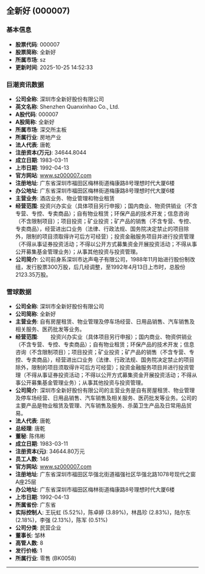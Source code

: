 ## 全新好 (000007)

### 基本信息

- **股票代码**: 000007
- **股票简称**: 全新好
- **所属市场**: sz
- **更新时间**: 2025-10-25 14:52:33

### 巨潮资讯数据

- **公司全称**: 深圳市全新好股份有限公司
- **英文名称**: Shenzhen Quanxinhao Co., Ltd.
- **A股代码**: 000007
- **A股简称**: 全新好
- **所属市场**: 深交所主板
- **所属行业**: 房地产业
- **法人代表**: 唐乾
- **注册资本(万元)**: 34644.8044
- **成立日期**: 1983-03-11
- **上市日期**: 1992-04-13
- **官方网站**: www.sz000007.com
- **注册地址**: 广东省深圳市福田区梅林街道梅康路8号理想时代大厦6楼
- **办公地址**: 广东省深圳市福田区梅林街道梅康路8号理想时代大厦6楼
- **主营业务**: 酒店业务、物业管理和物业租赁
- **经营范围**: 投资兴办实业（具体项目另行申报）；国内商业、物资供销业（不含专营、专控、专卖商品）；自有物业租赁；环保产品的技术开发；信息咨询（不含限制项目）；项目投资；矿业投资；矿产品的销售（不含专营、专控、专卖商品），经营进出口业务（法律、行政法规、国务院决定禁止的项目除外，限制的项目须取得许可后方可经营）；投资金融服务项目并进行投资管理（不得从事证券投资活动；不得以公开方式募集资金开展投资活动；不得从事公开募集基金管理业务）；从事其他投资与投资管理。
- **公司简介**: 公司前身系深圳市达声电子有限公司，1988年11月始进行股份制改组，发行股票300万股，后几经调整，至1992年4月13日上市时，总股份2123.35万股。

### 雪球数据

- **公司全称**: 深圳市全新好股份有限公司
- **公司简称**: 全新好
- **主营业务**: 自有房屋租赁、物业管理及停车场经营、日用品销售、汽车销售及相关服务、医药批发等业务。
- **经营范围**: 　　投资兴办实业（具体项目另行申报）；国内商业、物资供销业（不含专营、专控、专卖商品）；自有物业租赁；环保产品的技术开发；信息咨询（不含限制项目）；项目投资；矿业投资；矿产品的销售（不含专营、专控、专卖商品），经营进出口业务（法律、行政法规、国务院决定禁止的项目除外，限制的项目须取得许可后方可经营）；投资金融服务项目并进行投资管理（不得从事证券投资活动；不得以公开方式募集资金开展投资活动；不得从事公开募集基金管理业务）；从事其他投资与投资管理。
- **公司简介**: 深圳市全新好股份有限公司的主营业务是自有房屋租赁、物业管理及停车场经营、日用品销售、汽车销售及相关服务、医药批发等业务。公司的主要产品是物业租赁及管理、汽车销售及服务、杀菌卫生产品及日常用品贸易。
- **法人代表**: 唐乾
- **总经理**: 唐乾
- **董秘**: 陈伟彬
- **成立日期**: 1983-03-11
- **注册资本(元)**: 34644.80万元
- **员工人数**: 146
- **官方网站**: www.sz000007.com
- **注册地址**: 广东省深圳市福田区华强北街道福强社区华强北路1078号现代之窗A座25层
- **办公地址**: 广东省深圳市福田区梅林街道梅康路8号理想时代大厦6楼
- **上市日期**: 1992-04-13
- **所属省份**: 广东省
- **实际控制人**: 王玩虹 (5.52%)，陈卓婷 (3.89%)，林昌珍 (2.83%)，陆尔东 (2.18%)，李强 (2.13%)，陈军 (0.51%)
- **公司分类**: 民营企业
- **董事长**: 邹林
- **高管人数**: 8
- **发行价格**: 1
- **所属行业**: 零售 (BK0058)

---